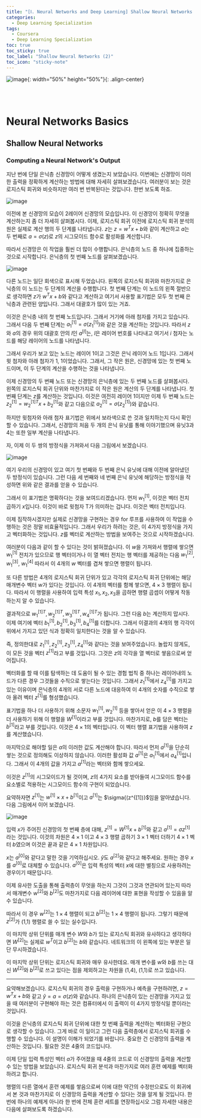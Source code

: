 ```yaml
---
title: "[Ⅰ. Neural Networks and Deep Learning] Shallow Neural Networks (2)"
categories:
  - Deep Learning Specialization
tags:
  - Coursera
  - Deep Learning Specialization
toc: true
toc_sticky: true
toc_label: "Shallow Neural Networks (2)"
toc_icon: "sticky-note"
---
```


![image](https://user-images.githubusercontent.com/55765292/172768350-41a6b2f0-9468-4b13-bc94-4a38f89ce5e6.png){: width="50%" height="50%"}{: .align-center}

<br><br>

# Neural Networks Basics

## Shallow Neural Networks

### Computing a Neural Network's Output
지난 번에 단일 은닉층 신경망이 어떻게 생겼는지 보았습니다. 이번에는 신경망이 이러한 출력을 정확하게 계산하는 방법에 대해 자세히 살펴보겠습니다. 여러분이 보는 것은 로지스틱 회귀와 비슷하지만 여러 번 반복된다는 것입니다. 한번 보도록 하죠.

![image](https://user-images.githubusercontent.com/55765292/175211134-6f07c96f-c611-46c2-a9fe-4919b83598fd.png)

이전에 본 신경망의 모습이 2레이어 신경망의 모습입니다. 이 신경망이 정확히 무엇을 계산하는지 좀 더 자세히 살펴봅시다. 이제, 로지스틱 회귀 이전에 로지스틱 회귀 분석의 원은 실제로 계산 행의 두 단계를 나타냅니다. $z$는 $z = w^Tx + b$와 같이 계산하고 $a$는 두 번째로 $a = \sigma{(z)}$로 $z$의 시그모이드 함수로 활성화를 계산합니다.

따라서 신경망은 이 작업을 훨씬 더 많이 수행합니다. 은닉층의 노드 중 하나에 집중하는 것으로 시작합니다. 은닉층의 첫 번째 노드를 살펴보겠습니다.

![image](https://user-images.githubusercontent.com/55765292/175210773-9f7bb52c-4d17-405f-8be9-912a59f7d56c.png)

다른 노드는 일단 회색으로 표시해 두었습니다. 왼쪽의 로지스틱 회귀와 마찬가지로 은닉층의 이 노드는 두 단계의 계산을 수행합니다. 첫 번째 단계는 이 노드의 왼쪽 절반으로 생각하면 $z$가 $w^Tx + b$와 같다고 계산하고 여기서 사용할 표기법은 모두 첫 번째 은닉층과 관련된 양입니다. 그래서 대괄호가 많이 있는 거죠.

이것은 은닉층 내의 첫 번째 노드입니다. 그래서 거기에 아래 첨자를 가지고 있습니다. 그래서 다음 두 번째 단계는 $a_1^{[1]} = \sigma{(z_1^{[1]})}$와 같은 것을 계산하는 것입니다. 따라서 $z$와 $a$의 경우 위의 대괄호 안의 $l$인 $a^{[l]}$는, $l$은 레이어 번호를 나타내고 여기서 $i$ 첨자는 노드를 해당 레이어의 노드를 나타냅니다.

그래서 우리가 보고 있는 노드는 레이어 1이고 그것은 은닉 레이어 노드 1입니다. 그래서 윗 첨자와 아래 첨자가 1, 1이었습니다. 그래서, 그 작은 원은, 신경망에 있는 첫 번째 노드이며, 이 두 단계의 계산을 수행하는 것을 나타냅니다.

이제 신경망의 두 번째 노드 또는 신경망의 은닉층에 있는 두 번째 노드를 살펴봅시다. 왼쪽의 로지스틱 회귀 단위와 마찬가지로 이 작은 원은 계산의 두 단계를 나타냅니다. 첫 번째 단계는 $z$를 계산하는 것입니다. 이것은 여전히 레이어 1이지만 이제 두 번째 노드는 $z_2^{[1]} = w_2^{[1]T}x + b_2^{[1]}$와 같고 다음으로 $a_2^{[1]} = \sigma{(z_2^{[1]})}$와 같습니다.

하지만 윗첨자와 아래 첨자 표기법은 위에서 보라색으로 쓴 것과 일치하는지 다시 확인할 수 있습니다. 그래서, 신경망의 처음 두 개의 은닉 유닛를 통해 이야기했으며 유닛3과 4는 또한 일부 계산을 나타냅니다.

자, 이제 이 두 쌍의 방정식을 가져와서 다음 그림에서 보겠습니다.

![image](https://user-images.githubusercontent.com/55765292/175210912-f95c0f5c-82f2-4576-9e52-231fb8a44f62.png)

여기 우리의 신경망이 있고 여기 첫 번째와 두 번째 은닉 유닛에 대해 이전에 알아냈던 두 방정식이 있습니다. 그런 다음 세 번째와 네 번째 은닉 유닛에 해당하는 방정식을 작성하면 위와 같은 결과를 얻을 수 있습니다.

그래서 이 표기법은 명확하다는 것을 보여드리겠습니다. 먼저 $w_1^{[1]}$, 이것은 벡터 전치 곱하기 $x$입니다. 이것이 바로 윗첨자 T가 의미하는 겁니다. 이것은 벡터 전치입니다.

이제 짐작하시겠지만 실제로 신경망을 구현하는 경우 for 루프를 사용하여 이 작업을 수행하는 것은 정말 비효율적입니다. 그래서 우리가 하려는 것은, 이 4가지 방정식을 가지고 벡터화하는 것입니다. $z$를 벡터로 계산하는 방법을 보여주는 것으로 시작하겠습니다.

여러분이 다음과 같이 할 수 있다는 것이 밝혀졌습니다. 이 $w$을 가져와서 행렬에 쌓으면 $w_1^{[1]}$ 전치가 있으므로 행 벡터이거나 이 열 벡터 전치는 행 벡터를 제공하는 다음 $w_1^{[2]}$, $w_1^{[3]}$, $w_1^{[4]}$ 따라서 이 4개의 $w$ 벡터를 겹쳐 쌓으면 행렬이 됩니다.

또 다른 방법은 4개의 로지스틱 회귀 단위가 있고 각각의 로지스틱 회귀 단위에는 해당 매개변수 벡터 $w$가 있다는 것입니다. 
이 4개의 벡터를 함께 쌓으면, $4 \times 3$ 행렬이 됩니다. 
따라서 이 행렬을 사용하여 입력 특성 $x_1,x_2,x_3$을 곱하면 행렬 곱셉이 어떻게 작동하는지 알 수 있습니다.

결과적으로 $w_1^{[1]T}, w_2^{[1]T}, w_3^{[1]T}, w_4^{[1]T}$가 됩니다. 그런 다음 $b$는 계산하지 맙시다. 이제 여기에 벡터 $b_1^{[1]},b_2^{[1]},b_3^{[1]},b_4^{[1]}$를 더합니다. 그래서 이결과의 4개의 행 각각이 위에서 가지고 있던 식과 정확히 일치한다는 것을 알 수 있습니다.

즉, 정의한대로 $z_1^{[1]},z_2^{[1]},z_3^{[1]},z_4^{[1]}$와 같다는 것을 보여주었습니다. 놀랍지 않게도, 이 모든 것을 벡터 $z^{[1]}$라고 부를 것입니다. 그것은 $z$의 각각을 열 벡터로 쌓음으로써 얻어집니다.

벡터화를 할 때 이를 탐색하는 데 도움이 될 수 있는 경험 법칙 중 하나는 레이어내의 노드가 다른 경우 그것들을 수직으로 쌓는다는 것입니다. 그래서 $z_1^{[1]}$에서 $z_4^{[1]}$를 가지고 있는 이유이며 은닉층의 4개의 서로 다른 노드에 대응하여 이 4개의 숫자를 수직으로 쌓아 올려 벡터 $z^{[1]}$를 형성했습니다.

표기법을 하나 더 사용하기 위해 소문자 $w_1^{[1]},w_2^{[1]}$ 등을 쌓아서 얻은 이 $4 \times 3$ 행렬을 더 사용하기 위해 이 행렬을 $W^{[1]}$이라고 부를 것입니다. 마찬가지로, $b$를 담은 벡터는 $b^{[1]}$라고 부를 것입니다. 이것은 $4 \times 1$의 벡터입니다. 이 벡터 행렬 표기법을 사용하여 $z$를 계산했습니다.

마지막으로 해야할 일은 $a$의 이러한 값도 계산해야 합니다. 따라서 먼저 $a^{[1]}$을 단순히 쌓는 것으로 정의해도 이상하지 않습니다. 이러한 활성화 값 $a^{[1]}$은 $a_1^{[1]}$에서 $a_4^{[1]}$입니다. 그래서 이 4개의 값을 가지고 $a^{[1]}$라는 벡터와 함께 쌓으세요.

이것은 $z^{[1]}$의 시그모이드가 될 것이며, $z$의 4가지 요소를 받아들여 시그모이드 함수를 요소별로 적용하는 시그모이드 함수의 구현이 되었습니다.

요약하자면 $z^{[1]}$는 $w^{[1]} \times x + b^{[1]}$이고 
$a^{[1]}$는 $\sigma{(z^{[1])}$임을 알아냈습니다. 다음 그림에서 이어 보겠습니다.

![image](https://user-images.githubusercontent.com/55765292/175210998-ea1be8c2-2e69-4481-a25d-fef594f9fd56.png)

입력 $x$가 주어진 신경망의 첫 번째 층에 대해, $z^{[1]} = W^{[1]}x + b^{[1]}$와 같고 $a^{[1]} = \sigma{z^{[1]}}$라는 것입니다. 이것의 차원은 $4 \times 1$ 이고 $4 \times 3$ 행렬 곱하기 $3 \times 1$ 벡터 더하기 $4 \times 1$ 벡터 $b$였으며 이것은 끝과 같은 $4 \times 1$ 차원입니다.

$x$는 $a^{[0]}$와 같다고 말한 것을 기억하십시오. 
$\hat{y}$도 $a^{[2]}$와 같다고 해주세요. 원하는 경우 $x$를 $a^{[0]}$로 대체할 수 있습니다. $a^{[0]}$은 입력 특성의 벡터 $x$에 대한 별칭으로 사용하려는 경우이기 때문입니다.

이제 유사한 도출을 통해 출력층이 무엇을 하는지 그것이 그것과 연관되어 있는지 따라서 매개변수 $w^{[2]}$와 $b^{[2]}$도 마찬가지로 다음 레이어에 대한 표현을 작성할 수 있음을 알 수 있습니다.

따라서 이 경우 $w^{[2]}$는 $1 \times 4$ 행렬이 되고 $b^{[2]}$는 $1 \times 4$ 행렬이 됩니다. 그렇기 때문에 $z^{[2]}$가 (1,1) 행렬로 쓸 수 있는 실수입니다. 

이 마지막 상위 단위를 매개 변수 $W$와 $b$가 있는 로지스틱 회귀와 유사하다고 생각하다면 $W^{[2]}$는 실제로 $w^T$이고 $b^{[2]}$는 $b$와 같습니다. 네트워크의 이 왼쪽에 있는 부분은 일단 무시하겠습니다.

이 마지막 상위 단위는 로지스틱 회귀와 매우 유사한데요. 매개 변수를 $w$와 $b$를 쓰는 대신 $W^{[2]}$와 $b^{[2]}$로 쓰고 있다는 점을 제외하고는 차원을 (1,4), (1,1)로 쓰고 있습니다.

---

요약해보겠습니다. 로지스틱 회귀의 경우 출력을 구현하거나 예측을 구현하려면, $z = w^Tx + b$와 같고 $\hat{y} = a = \sigma{(z)}$와 같습니다. 하나의 은닉층이 있는 신경망을 가지고 있을 때 여러분이 구현해야 하는 것은 컴퓨터에서 이 출력이 이 4가지 방정식일 뿐이라는 것입니다.

이것을 은닉층의 로지스틱 회귀 단위에 대한 첫 번째 출력을 계산하는 벡터화된 구현으로 생각할 수 있습니다. 그게 바로 이 일이고 그런 다음 출력층에서 로지스틱 회귀를 수행할 수 있습니다. 이 설명이 이해가 되었기를 바랍니다. 중요한 건 신경망의 출력을 계산하는 것입니다. 필요한 것은 4줄의 코드입니다.

이제 단일 입력 특성인 벡터 $a$가 주어졌을 때 4줄의 코드로 이 신경망의 출력을 계산할 수 있는 방법을 보았습니다. 로지스틱 회귀 분석과 마찬가지로 여러 훈련 예제를 벡터화하려고 합니다.

행렬의 다른 열에서 훈련 예제를 쌓음으로써 이에 대한 약간의 수정만으로도 이 회귀에서 본 것과 마찬가지로 이 신경망의 출력을 계산할 수 있다는 것을 알게 될 것입니다. 한 번에 하나의 예제게 아니라 한 번에 전체 훈련 세트를 연장하십시오 그럼 자세한 내용은 다음에 살펴보도록 하겠습니다.
